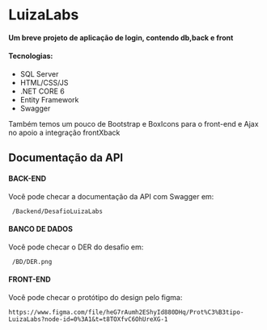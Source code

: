 
# LuizaLabs 

#### Um breve projeto de aplicação de login, contendo db,back e front


#### Tecnologias:

- SQL Server
- HTML/CSS/JS
- .NET CORE 6
- Entity Framework
- Swagger

Também temos um pouco de Bootstrap e BoxIcons para o front-end e Ajax no apoio a integração frontXback


## Documentação da API

#### BACK-END

Você pode checar a documentação da API com Swagger em:

```
 /Backend/DesafioLuizaLabs
```

#### BANCO DE DADOS

Você pode checar o DER do desafio em:

```
 /BD/DER.png
 ```

 #### FRONT-END

Você pode checar o protótipo do design pelo figma:

```
https://www.figma.com/file/heG7rAumh2EShyId880DHq/Prot%C3%B3tipo-LuizaLabs?node-id=0%3A1&t=t8TOXfvC6OhUreXG-1
 ```

